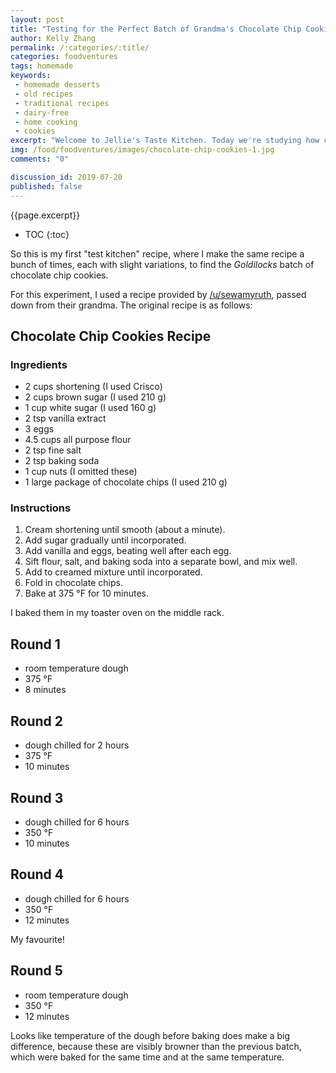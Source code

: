 ```yaml
---
layout: post
title: "Testing for the Perfect Batch of Grandma's Chocolate Chip Cookies"
author: Kelly Zhang
permalink: /:categories/:title/
categories: foodventures
tags: homemade
keywords:
 - homemade desserts
 - old recipes
 - traditional recipes
 - dairy-free
 - home cooking
 - cookies
excerpt: "Welcome to Jellie's Taste Kitchen. Today we're studying how changes to the baking time and temperature of cookie dough produce different results. These are my most successful chocolate chip cookies to date!"
img: /food/foodventures/images/chocolate-chip-cookies-1.jpg
comments: "0"

discussion_id: 2019-07-20
published: false
---
```


{{page.excerpt}}

* TOC
{:toc}

So this is my first "test kitchen" recipe, where I make the same recipe a bunch of times, each with slight variations, to find the *Goldilocks* batch of chocolate chip cookies.

For this experiment, I used a recipe provided by [/u/sewamyruth](https://www.reddit.com/r/Old_Recipes/comments/cf7r7o/turn_grandmas_old_recipe_into_a_tea_towel/eu8czuj/), passed down from their grandma. The original recipe is as follows:

## Chocolate Chip Cookies Recipe

### Ingredients

* 2 cups shortening (I used Crisco)
* 2 cups brown sugar (I used 210 g)
* 1 cup white sugar (I used 160 g)
* 2 tsp vanilla extract
* 3 eggs
* 4.5 cups all purpose flour
* 2 tsp fine salt
* 2 tsp baking soda
* 1 cup nuts (I omitted these)
* 1 large package of chocolate chips (I used 210 g)

### Instructions

1. Cream shortening until smooth (about a minute).
1. Add sugar gradually until incorporated.
1. Add vanilla and eggs, beating well after each egg.
1. Sift flour, salt, and baking soda into a separate bowl, and mix well.
1. Add to creamed mixture until incorporated.
1. Fold in chocolate chips.
1. Bake at 375 °F for 10 minutes.

I baked them in my toaster oven on the middle rack.

## Round 1

* room temperature dough
* 375 °F
* 8 minutes

## Round 2

* dough chilled for 2 hours
* 375 °F
* 10 minutes

## Round 3

* dough chilled for 6 hours
* 350 °F
* 10 minutes

## Round 4

* dough chilled for 6 hours
* 350 °F
* 12 minutes

My favourite!

## Round 5

* room temperature dough
* 350 °F
* 12 minutes

Looks like temperature of the dough before baking does make a big difference, because these are visibly browner than the previous batch, which were baked for the same time and at the same temperature.
